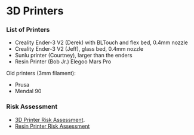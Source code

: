 # 3D Printers

### List of Printers

- Creality Ender-3 V2 (Derek) with BLTouch and flex bed, 0.4mm nozzle
- Creality Ender-3 V2 (Jeff), glass bed, 0.4mm nozzle
- Sunlu printer (Courtney), larger than the enders
- Resin Printer (Bob Jr.) Elegoo Mars Pro

Old printers  (3mm filament):
- Prusa 
- Mendal 90 

### Risk Assessment
- [3D Printer Risk Assessment](https://docs.google.com/document/d/13F_mqEcwl8jpON4T8a-jdl3WKjYoNxzUKGc_Y5eh38M/edit?usp=sharing).
- [Resin Printer Risk Assessment](https://docs.google.com/document/d/1gsu6xQNcerGyQyBi3ieNdV3jo-cZCiJkW5b1et0ysE4/edit?usp=sharing)
